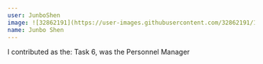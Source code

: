 ```yaml
---
user: JunboShen
image: ![32862191](https://user-images.githubusercontent.com/32862191/166128051-9555710b-bd03-490c-a8ae-3a7205ab0a2f.png)
name: Junbo Shen
---
```

I contributed as the: Task 6, was the Personnel Manager
<!-- 
Note: Please put down your own information, and register your real contribution
-->
